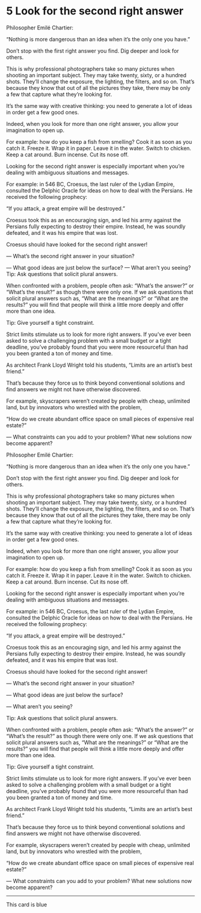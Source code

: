 # 5 Look for the second right answer

Philosopher Emilé Chartier:

“Nothing is more dangerous than an idea when it’s the only one you have.”

Don’t stop with the first right answer you find. Dig deeper and look for others.

This is why professional photographers take so many pictures when shooting an important subject. They may take twenty, sixty, or a hundred shots. They’ll change the exposure, the lighting, the filters, and so on. That’s because they know that out of all the pictures they take, there may be only a few that capture what they’re looking for.

It’s the same way with creative thinking: you need to generate a lot of ideas in order get a few good ones.

Indeed, when you look for more than one right answer, you allow your imagination to open up.

For example: how do you keep a fish from smelling? Cook it as soon as you catch it. Freeze it. Wrap it in paper. Leave it in the water. Switch to chicken. Keep a cat around. Burn incense. Cut its nose off.

Looking for the second right answer is especially important when you’re dealing with ambiguous situations and messages.

For example: in 546 BC, Croesus, the last ruler of the Lydian Empire, consulted the Delphic Oracle for ideas on how to deal with the Persians. He received the following prophecy:

“If you attack, a great empire will be destroyed.”

Croesus took this as an encouraging sign, and led his army against the Persians fully expecting to destroy their empire. Instead, he was soundly defeated, and it was his empire that was lost.

Croesus should have looked for the second right answer!

— What’s the second right answer in your situation?

— What good ideas are just below the surface?
— What aren’t you seeing?
Tip: Ask questions that solicit plural answers.

When confronted with a problem, people often ask: “What’s the answer?” or “What’s the result?” as though there were only one. If we ask questions that solicit plural answers such as, “What are the meanings?” or “What are the results?” you will find that people will think a little more deeply and offer more than one idea.

Tip: Give yourself a tight constraint.

Strict limits stimulate us to look for more right answers. If you’ve ever been asked to solve a challenging problem with a small budget or a tight deadline, you’ve probably found that you were more resourceful than had you been granted a ton of money and time.

As architect Frank Lloyd Wright told his students, “Limits are an artist’s best friend.”

That’s because they force us to think beyond conventional solutions and find answers we might not have otherwise discovered.

For example, skyscrapers weren’t created by people with cheap, unlimited land, but by innovators who wrestled with the problem,

“How do we create abundant office space on small pieces of expensive real estate?”

— What constraints can you add to your problem? What new solutions now become apparent?

Philosopher Emilé Chartier:

“Nothing is more dangerous than an idea when it’s the only one you have.”

Don’t stop with the first right answer you find. Dig deeper and look for others.

This is why professional photographers take so many pictures when shooting an important subject. They may take twenty, sixty, or a hundred shots. They’ll change the exposure, the lighting, the filters, and so on. That’s because they know that out of all the pictures they take, there may be only a few that capture what they’re looking for.

It’s the same way with creative thinking: you need to generate a lot of ideas in order get a few good ones.

Indeed, when you look for more than one right answer, you allow your imagination to open up.

For example: how do you keep a fish from smelling? Cook it as soon as you catch it. Freeze it. Wrap it in paper. Leave it in the water. Switch to chicken. Keep a cat around. Burn incense. Cut its nose off.

Looking for the second right answer is especially important when you’re dealing with ambiguous situations and messages.

For example: in 546 BC, Croesus, the last ruler of the Lydian Empire, consulted the Delphic Oracle for ideas on how to deal with the Persians. He received the following prophecy:

“If you attack, a great empire will be destroyed.”

Croesus took this as an encouraging sign, and led his army against the Persians fully expecting to destroy their empire. Instead, he was soundly defeated, and it was his empire that was lost.

Croesus should have looked for the second right answer!

— What’s the second right answer in your situation?

— What good ideas are just below the surface?

— What aren’t you seeing?

Tip: Ask questions that solicit plural answers.

When confronted with a problem, people often ask: “What’s the answer?” or “What’s the result?” as though there were only one. If we ask questions that solicit plural answers such as, “What are the meanings?” or “What are the results?” you will find that people will think a little more deeply and offer more than one idea.

Tip: Give yourself a tight constraint.

Strict limits stimulate us to look for more right answers. If you’ve ever been asked to solve a challenging problem with a small budget or a tight deadline, you’ve probably found that you were more resourceful than had you been granted a ton of money and time.

As architect Frank Lloyd Wright told his students, “Limits are an artist’s best friend.”

That’s because they force us to think beyond conventional solutions and find answers we might not have otherwise discovered.

For example, skyscrapers weren’t created by people with cheap, unlimited land, but by innovators who wrestled with the problem,

“How do we create abundant office space on small pieces of expensive real estate?”

— What constraints can you add to your problem? What new solutions now become apparent?

---
This card is blue
